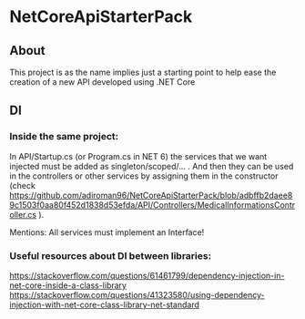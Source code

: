 # NetCoreApiStarterPack
## About
This project is as the name implies just a starting point to help ease the creation of a new API developed using .NET Core

## DI
### Inside the same project:
In API/Startup.cs (or Program.cs in NET 6) the services that we want injected must be added as singleton/scoped/... . And then they can be used in the controllers or other services by assigning them in the constructor (check https://github.com/adiroman96/NetCoreApiStarterPack/blob/adbffb2daee89c1503f0aa80f452d1838d53efda/API/Controllers/MedicalInformationsController.cs ).

Mentions: All services must implement an Interface!

### Useful resources about DI between libraries:

https://stackoverflow.com/questions/61461799/dependency-injection-in-net-core-inside-a-class-library
https://stackoverflow.com/questions/41323580/using-dependency-injection-with-net-core-class-library-net-standard 
